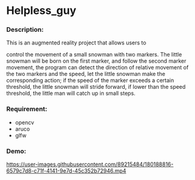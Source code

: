 # Helpless_guy


### Description:
This is an augmented reality project that allows users to



control the movement of a small snowman with two markers.
The little snowman will be born on the first marker, and follow the second marker movement, the program can detect the direction of relative movement of the two markers and the speed, let the little snowman make the corresponding action; if the speed of the marker exceeds a certain threshold, the little snowman will stride forward, if lower than the speed threshold, the little man will catch up in small steps.



### Requirement:
- opencv 
- aruco
- glfw

### Demo:
https://user-images.githubusercontent.com/89215484/180188816-6579c7d8-c71f-4141-9e7d-45c352b72946.mp4

